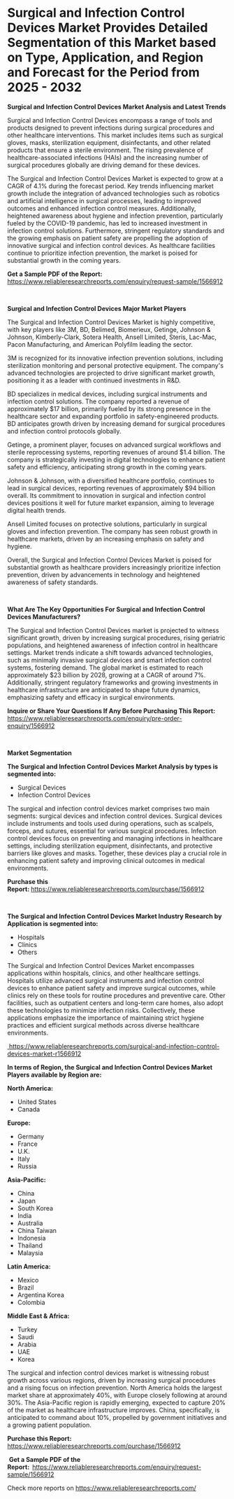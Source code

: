 <p><h1>Surgical and Infection Control Devices Market Provides Detailed Segmentation of this Market based on Type, Application, and Region and Forecast for the Period from 2025 - 2032</h1></p><p><strong>Surgical and Infection Control Devices Market Analysis and Latest Trends</strong></p>
<p><p>Surgical and Infection Control Devices encompass a range of tools and products designed to prevent infections during surgical procedures and other healthcare interventions. This market includes items such as surgical gloves, masks, sterilization equipment, disinfectants, and other related products that ensure a sterile environment. The rising prevalence of healthcare-associated infections (HAIs) and the increasing number of surgical procedures globally are driving demand for these devices.</p><p>The Surgical and Infection Control Devices Market is expected to grow at a CAGR of 4.1% during the forecast period. Key trends influencing market growth include the integration of advanced technologies such as robotics and artificial intelligence in surgical processes, leading to improved outcomes and enhanced infection control measures. Additionally, heightened awareness about hygiene and infection prevention, particularly fueled by the COVID-19 pandemic, has led to increased investment in infection control solutions. Furthermore, stringent regulatory standards and the growing emphasis on patient safety are propelling the adoption of innovative surgical and infection control devices. As healthcare facilities continue to prioritize infection prevention, the market is poised for substantial growth in the coming years.</p></p>
<p><strong>Get a Sample PDF of the Report:&nbsp;</strong> <a href="https://www.reliableresearchreports.com/enquiry/request-sample/1566912?utm_campaign=3059&utm_medium=2&utm_source=Github&utm_content=ia&utm_term=22032025&utm_id=surgical-and-infection-control-devices">https://www.reliableresearchreports.com/enquiry/request-sample/1566912</a></p>
<p>&nbsp;</p>
<p><strong>Surgical and Infection Control Devices Major Market Players</strong></p>
<p><p>The Surgical and Infection Control Devices Market is highly competitive, with key players like 3M, BD, Belimed, Biomerieux, Getinge, Johnson & Johnson, Kimberly-Clark, Sotera Health, Ansell Limited, Steris, Lac-Mac, Pacon Manufacturing, and American Polyfilm leading the sector. </p><p>3M is recognized for its innovative infection prevention solutions, including sterilization monitoring and personal protective equipment. The company's advanced technologies are projected to drive significant market growth, positioning it as a leader with continued investments in R&D.</p><p>BD specializes in medical devices, including surgical instruments and infection control solutions. The company reported a revenue of approximately $17 billion, primarily fueled by its strong presence in the healthcare sector and expanding portfolio in safety-engineered products. BD anticipates growth driven by increasing demand for surgical procedures and infection control protocols globally.</p><p>Getinge, a prominent player, focuses on advanced surgical workflows and sterile reprocessing systems, reporting revenues of around $1.4 billion. The company is strategically investing in digital technologies to enhance patient safety and efficiency, anticipating strong growth in the coming years.</p><p>Johnson & Johnson, with a diversified healthcare portfolio, continues to lead in surgical devices, reporting revenues of approximately $94 billion overall. Its commitment to innovation in surgical and infection control devices positions it well for future market expansion, aiming to leverage digital health trends.</p><p>Ansell Limited focuses on protective solutions, particularly in surgical gloves and infection prevention. The company has seen robust growth in healthcare markets, driven by an increasing emphasis on safety and hygiene.</p><p>Overall, the Surgical and Infection Control Devices Market is poised for substantial growth as healthcare providers increasingly prioritize infection prevention, driven by advancements in technology and heightened awareness of safety standards.</p></p>
<p>&nbsp;</p>
<p><strong>What Are The Key Opportunities For Surgical and Infection Control Devices Manufacturers?</strong></p>
<p><p>The Surgical and Infection Control Devices market is projected to witness significant growth, driven by increasing surgical procedures, rising geriatric populations, and heightened awareness of infection control in healthcare settings. Market trends indicate a shift towards advanced technologies, such as minimally invasive surgical devices and smart infection control systems, fostering demand. The global market is estimated to reach approximately $23 billion by 2028, growing at a CAGR of around 7%. Additionally, stringent regulatory frameworks and growing investments in healthcare infrastructure are anticipated to shape future dynamics, emphasizing safety and efficacy in surgical environments.</p></p>
<p><strong>Inquire or Share Your Questions If Any Before Purchasing This Report:</strong> <a href="https://www.reliableresearchreports.com/enquiry/pre-order-enquiry/1566912?utm_campaign=3059&utm_medium=2&utm_source=Github&utm_content=ia&utm_term=22032025&utm_id=surgical-and-infection-control-devices">https://www.reliableresearchreports.com/enquiry/pre-order-enquiry/1566912</a></p>
<p>&nbsp;</p>
<p><strong>Market Segmentation</strong></p>
<p><strong>The Surgical and Infection Control Devices Market Analysis by types is segmented into:</strong></p>
<p><ul><li>Surgical Devices</li><li>Infection Control Devices</li></ul></p>
<p><p>The surgical and infection control devices market comprises two main segments: surgical devices and infection control devices. Surgical devices include instruments and tools used during operations, such as scalpels, forceps, and sutures, essential for various surgical procedures. Infection control devices focus on preventing and managing infections in healthcare settings, including sterilization equipment, disinfectants, and protective barriers like gloves and masks. Together, these devices play a crucial role in enhancing patient safety and improving clinical outcomes in medical environments.</p></p>
<p><strong>Purchase this Report:&nbsp;</strong><a href="https://www.reliableresearchreports.com/purchase/1566912?utm_campaign=3059&utm_medium=2&utm_source=Github&utm_content=ia&utm_term=22032025&utm_id=surgical-and-infection-control-devices">https://www.reliableresearchreports.com/purchase/1566912</a></p>
<p>&nbsp;</p>
<p><strong>The Surgical and Infection Control Devices Market Industry Research by Application is segmented into:</strong></p>
<p><ul><li>Hospitals</li><li>Clinics</li><li>Others</li></ul></p>
<p><p>The Surgical and Infection Control Devices Market encompasses applications within hospitals, clinics, and other healthcare settings. Hospitals utilize advanced surgical instruments and infection control devices to enhance patient safety and improve surgical outcomes, while clinics rely on these tools for routine procedures and preventive care. Other facilities, such as outpatient centers and long-term care homes, also adopt these technologies to minimize infection risks. Collectively, these applications emphasize the importance of maintaining strict hygiene practices and efficient surgical methods across diverse healthcare environments.</p></p>
<p><a href="https://www.reliableresearchreports.com/surgical-and-infection-control-devices-market-r1566912?utm_campaign=3059&utm_medium=2&utm_source=Github&utm_content=ia&utm_term=22032025&utm_id=surgical-and-infection-control-devices">&nbsp;https://www.reliableresearchreports.com/surgical-and-infection-control-devices-market-r1566912</a></p>
<p><strong>In terms of Region, the Surgical and Infection Control Devices Market Players available by Region are:</strong></p>
<p>
    <p> <strong> North America: </strong>
        <ul>
            <li>United States</li>
            <li>Canada</li>
        </ul>
        </p> 
    <p> <strong> Europe: </strong>
        <ul>
            <li>Germany</li>
            <li>France</li>
            <li>U.K.</li>
            <li>Italy</li>
            <li>Russia</li>
        </ul>
        </p> 
    <p> <strong> Asia-Pacific: </strong>
        <ul>
            <li>China</li>
            <li>Japan</li>
            <li>South Korea</li>
            <li>India</li>
            <li>Australia</li>
            <li>China Taiwan</li>
            <li>Indonesia</li>
            <li>Thailand</li>
            <li>Malaysia</li>
        </ul>
        </p> 
    <p> <strong> Latin America: </strong>
        <ul>
            <li>Mexico</li>
            <li>Brazil</li>
            <li>Argentina Korea</li>
            <li>Colombia</li>
        </ul>
        </p> 
    <p> <strong> Middle East & Africa: </strong>
        <ul>
            <li>Turkey</li>
            <li>Saudi</li>
            <li>Arabia</li>
            <li>UAE</li>
            <li>Korea</li>
        </ul>
    </p>
    </p>
<p><p>The surgical and infection control devices market is witnessing robust growth across various regions, driven by increasing surgical procedures and a rising focus on infection prevention. North America holds the largest market share at approximately 40%, with Europe closely following at around 30%. The Asia-Pacific region is rapidly emerging, expected to capture 20% of the market as healthcare infrastructure improves. China, specifically, is anticipated to command about 10%, propelled by government initiatives and a growing patient population.</p></p>
<p><strong>Purchase this Report: </strong><a href="https://www.reliableresearchreports.com/purchase/1566912?utm_campaign=3059&utm_medium=2&utm_source=Github&utm_content=ia&utm_term=22032025&utm_id=surgical-and-infection-control-devices">https://www.reliableresearchreports.com/purchase/1566912</a></p>
<p>&nbsp;<strong>Get a Sample PDF of the Report:&nbsp;&nbsp;</strong><a href="https://www.reliableresearchreports.com/enquiry/request-sample/1566912?utm_campaign=3059&utm_medium=2&utm_source=Github&utm_content=ia&utm_term=22032025&utm_id=surgical-and-infection-control-devices">https://www.reliableresearchreports.com/enquiry/request-sample/1566912</a></p>
<p><strong></strong></p>
<p>Check more reports on <a href="https://www.reliableresearchreports.com/?utm_campaign=3059&utm_medium=2&utm_source=Github&utm_content=ia&utm_term=22032025&utm_id=surgical-and-infection-control-devices">https://www.reliableresearchreports.com/</a></p>